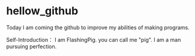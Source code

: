 # hellow_github
Today I am coming the github to improve my abilities of making programs.

Self-Introduction：
I am FlashingPig. you can call me "pig". I am a man pursuing perfection.
